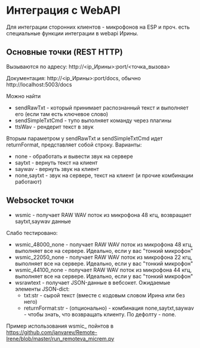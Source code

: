 # Интеграция с WebAPI

Для интеграции сторонних клиентов - микрофонов на ESP и проч. есть специальные функции интеграции в webapi Ирины.

## Основные точки (REST HTTP)

Вызываются по адресу: http://<ip_Ирины>:port/<точка_вызова>

Документация: http://<ip_Ирины>:port/docs, обычно http://localhost:5003/docs

Можно найти 

- sendRawTxt - который принимает распознанный текст и выполняет его (если там есть ключевое слово)
- sendSimpleTxtCmd - тупо выполняет команду через плагины
- ttsWav - рендерит текст в звук

Вторым параметром у sendRawTxt и sendSimpleTxtCmd идет returnFormat, представляет собой строку. Варианты:

- none - обработать и вывести звук на сервере
- saytxt - вернуть текст на клиент
- saywav - вернуть звук на клиент
- none,saytxt - звук на сервере, текст на клиент (и прочие комбинации работают)




## Websocket точки

- wsmic - получает RAW WAV поток из микрофона 48 кгц, возвращает saytxt,saywav данные

Слабо тестировано:

- wsmic_48000_none - получает RAW WAV поток из микрофона 48 кгц, выполняет все на сервере. Идеально, если у вас "тонкий микрофон"
- wsmic_22050_none - получает RAW WAV поток из микрофона 22 кгц, выполняет все на сервере. Идеально, если у вас "тонкий микрофон"
- wsmic_44100_none - получает RAW WAV поток из микрофона 44 кгц, выполняет все на сервере. Идеально, если у вас "тонкий микрофон"
- wsrawtext - получает JSON-данные в вебсокет. Ожидаемые элементы JSON-dict:
  - txt:str - сырой текст (вместе с кодовым словом Ирина или без него)
  - returnFormat:str - (опционально) - комбинация none,saytxt,saywav - чтобы знать, что возвращать клиенту. По дефолту - none.

Пример использования wsmic_ пойнтов в https://github.com/janvarev/Remote-Irene/blob/master/run_remoteva_micrem.py



